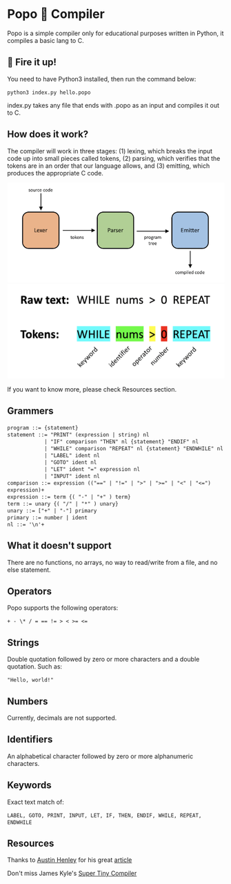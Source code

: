 # Popo 🍑 Compiler

Popo is a simple compiler only for educational purposes written in Python, it compiles a basic lang to C.

## 🚀 Fire it up!

You need to have Python3 installed, then run the command below:

```
python3 index.py hello.popo
```

index.py takes any file that ends with .popo as an input and compiles it out to C.

## How does it work?

The compiler will work in three stages: (1) lexing, which breaks the input code up into small pieces called tokens, (2) parsing, which verifies that the tokens are in an order that our language allows, and (3) emitting, which produces the appropriate C code.

![Compiler Steps](./images/compilersteps.png)
![Tokens](./images/tokens.png)

If you want to know more, please check Resources section.

## Grammers

```
program ::= {statement}
statement ::= "PRINT" (expression | string) nl
            | "IF" comparison "THEN" nl {statement} "ENDIF" nl
            | "WHILE" comparison "REPEAT" nl {statement} "ENDWHILE" nl
            | "LABEL" ident nl
            | "GOTO" ident nl
            | "LET" ident "=" expression nl
            | "INPUT" ident nl
comparison ::= expression (("==" | "!=" | ">" | ">=" | "<" | "<=") expression)+
expression ::= term {( "-" | "+" ) term}
term ::= unary {( "/" | "*" ) unary}
unary ::= ["+" | "-"] primary
primary ::= number | ident
nl ::= '\n'+
```

## What it doesn't support

There are no functions, no arrays, no way to read/write from a file, and no else statement.

## Operators

Popo supports the following operators:

```
+ - \* / = == != > < >= <=
```

## Strings

Double quotation followed by zero or more characters and a double quotation. Such as:

```
"Hello, world!"
```

## Numbers

Currently, decimals are not supported.

## Identifiers

An alphabetical character followed by zero or more alphanumeric characters.

## Keywords

Exact text match of:

```
LABEL, GOTO, PRINT, INPUT, LET, IF, THEN, ENDIF, WHILE, REPEAT, ENDWHILE
```

## Resources

Thanks to [Austin Henley](https://github.com/AZHenley) for his great [article](http://web.eecs.utk.edu/~azh/blog/teenytinycompiler1.html)

Don't miss James Kyle's [Super Tiny Compiler](https://github.com/jamiebuilds/the-super-tiny-compiler)
